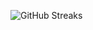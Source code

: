 ![GitHub Streaks](https://github-streaks-mqc9.onrender.com/streak/happilli/image?theme=midnight&cache_bust=1743241788&lang=ja)
